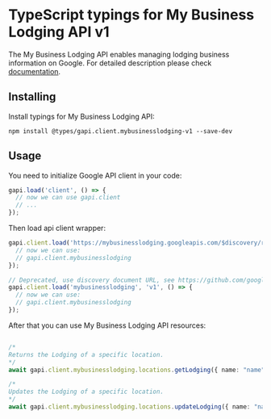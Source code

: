 # TypeScript typings for My Business Lodging API v1

The My Business Lodging API enables managing lodging business information on Google.
For detailed description please check [documentation](https://developers.google.com/my-business/).

## Installing

Install typings for My Business Lodging API:

```
npm install @types/gapi.client.mybusinesslodging-v1 --save-dev
```

## Usage

You need to initialize Google API client in your code:

```typescript
gapi.load('client', () => {
  // now we can use gapi.client
  // ...
});
```

Then load api client wrapper:

```typescript
gapi.client.load('https://mybusinesslodging.googleapis.com/$discovery/rest?version=v1', () => {
  // now we can use:
  // gapi.client.mybusinesslodging
});
```

```typescript
// Deprecated, use discovery document URL, see https://github.com/google/google-api-javascript-client/blob/master/docs/reference.md#----gapiclientloadname----version----callback--
gapi.client.load('mybusinesslodging', 'v1', () => {
  // now we can use:
  // gapi.client.mybusinesslodging
});
```



After that you can use My Business Lodging API resources: <!-- TODO: make this work for multiple namespaces -->

```typescript

/*
Returns the Lodging of a specific location.
*/
await gapi.client.mybusinesslodging.locations.getLodging({ name: "name",  });

/*
Updates the Lodging of a specific location.
*/
await gapi.client.mybusinesslodging.locations.updateLodging({ name: "name",  });
```
